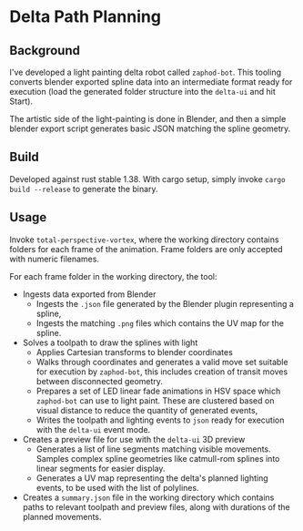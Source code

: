 # Delta Path Planning
## Background

I've developed a light painting delta robot called `zaphod-bot`. This tooling converts blender exported spline data into an intermediate format ready for execution (load the generated folder structure into the `delta-ui` and hit Start).

The artistic side of the light-painting is done in Blender, and then a simple blender export script generates basic JSON matching the spline geometry.

## Build

Developed against rust stable 1.38. With cargo setup, simply invoke `cargo build --release` to generate the binary.

## Usage

Invoke `total-perspective-vortex`, where the working directory contains folders for each frame of the animation. Frame folders are only accepted with numeric filenames.

For each frame folder in the working directory, the tool:

- Ingests data exported from Blender
  - Ingests the `.json` file generated by the Blender plugin representing a spline,
  - Ingests the matching `.png` files which contains the UV map for the spline.
- Solves a toolpath to draw the splines with light
  - Applies Cartesian transforms to blender coordinates
  - Walks through coordinates and generates a valid move set suitable for execution by `zaphod-bot`, this includes creation of transit moves between disconnected geometry.
  - Prepares a set of LED linear fade animations in HSV space which `zaphod-bot` can use to light paint. These are clustered based on visual distance to reduce the quantity of generated events,
  - Writes the toolpath and lighting events to `json` ready for execution with the `delta-ui` event mode.
- Creates a preview file for use with the `delta-ui` 3D preview
  - Generates a list of line segments matching visible movements. Samples complex spline geometries like catmull-rom splines into linear segments for easier display.
  - Generates a UV map representing the delta's planned lighting events, to be used with the list of polylines.
- Creates a `summary.json` file in the working directory which contains paths to relevant toolpath and preview files, along with durations of the planned movements.

## 